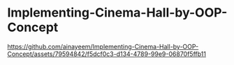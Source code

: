 # Implementing-Cinema-Hall-by-OOP-Concept


https://github.com/ainayeem/Implementing-Cinema-Hall-by-OOP-Concept/assets/79594842/f5dcf0c3-d134-4789-99e9-06870f5ffb11

